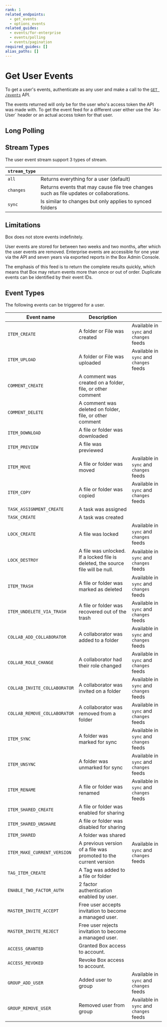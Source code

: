 ```yaml
---
rank: 1
related_endpoints:
  - get_events
  - options_events
related_guides:
  - events/for-enterprise
  - events/polling
  - events/pagination
required_guides: []
alias_paths: []
---
```


# Get User Events

To get a user's events, authenticate as any user and make a call to the
[`GET /events`](e://get_events) API.

<Samples id="get_events" />

<Message>
  The events returned will only be for the user who's access token the API was
  made with. To get the event feed for a different user either use the `As-User`
  header or an actual access token for that user.
</Message>

## Long Polling

## Stream Types

The user event stream support 3 types of stream.

<!-- markdownlint-disable line-length -->

| `stream_type` |                                                                                         |
| ------------- | --------------------------------------------------------------------------------------- |
| `all`         | Returns everything for a user (default)                                                 |
| `changes`     | Returns events that may cause file tree changes such as file updates or collaborations. |
| `sync`        | Is similar to changes but only applies to synced folders                                |

<!-- markdownlint-enable line-length -->

## Limitations

Box does not store events indefinitely.

User events are stored for between two weeks and two months, after which the
user events are removed. Enterprise events are accessible for one year via the
API and seven years via exported reports in the Box Admin Console.

The emphasis of this feed is to return the complete results quickly, which means
that Box may return events more than once or out of order. Duplicate events can
be identified by their event IDs.

## Event Types

The following events can be triggered for a user.

<!-- markdownlint-disable line-length -->

| Event name                   | Description                                                                     |                                         |
| ---------------------------- | ------------------------------------------------------------------------------- | --------------------------------------- |
| `ITEM_CREATE`                | A folder or File was created                                                    | Available in `sync` and `changes` feeds |
| `ITEM_UPLOAD`                | A folder or File was uploaded                                                   | Available in `sync` and `changes` feeds |
| `COMMENT_CREATE`             | A comment was created on a folder, file, or other comment                       |                                         |
| `COMMENT_DELETE`             | A comment was deleted on folder, file, or other comment                         |                                         |
| `ITEM_DOWNLOAD`              | A file or folder was downloaded                                                 |                                         |
| `ITEM_PREVIEW`               | A file was previewed                                                            |                                         |
| `ITEM_MOVE`                  | A file or folder was moved                                                      | Available in `sync` and `changes` feeds |
| `ITEM_COPY`                  | A file or folder was copied                                                     | Available in `sync` and `changes` feeds |
| `TASK_ASSIGNMENT_CREATE`     | A task was assigned                                                             |                                         |
| `TASK_CREATE`                | A task was created                                                              |                                         |
| `LOCK_CREATE`                | A file was locked                                                               | Available in `sync` and `changes` feeds |
| `LOCK_DESTROY`               | A file was unlocked. If a locked file is deleted, the source file will be null. | Available in `sync` and `changes` feeds |
| `ITEM_TRASH`                 | A file or folder was marked as deleted                                          | Available in `sync` and `changes` feeds |
| `ITEM_UNDELETE_VIA_TRASH`    | A file or folder was recovered out of the trash                                 | Available in `sync` and `changes` feeds |
| `COLLAB_ADD_COLLABORATOR`    | A collaborator was added to a folder                                            | Available in `sync` and `changes` feeds |
| `COLLAB_ROLE_CHANGE`         | A collaborator had their role changed                                           | Available in `sync` and `changes` feeds |
| `COLLAB_INVITE_COLLABORATOR` | A collaborator was invited on a folder                                          | Available in `sync` and `changes` feeds |
| `COLLAB_REMOVE_COLLABORATOR` | A collaborator was removed from a folder                                        | Available in `sync` and `changes` feeds |
| `ITEM_SYNC`                  | A folder was marked for sync                                                    | Available in `sync` and `changes` feeds |
| `ITEM_UNSYNC`                | A folder was unmarked for sync                                                 | Available in `sync` and `changes` feeds |
| `ITEM_RENAME`                | A file or folder was renamed                                                    | Available in `sync` and `changes` feeds |
| `ITEM_SHARED_CREATE`         | A file or folder was enabled for sharing                                        |                                         |
| `ITEM_SHARED_UNSHARE`        | A file or folder was disabled for sharing                                       |                                         |
| `ITEM_SHARED`                | A folder was shared                                                             |                                         |
| `ITEM_MAKE_CURRENT_VERSION`  | A previous version of a file was promoted to the current version                | Available in `sync` and `changes` feeds |
| `TAG_ITEM_CREATE`            | A Tag was added to a file or folder                                             |                                         |
| `ENABLE_TWO_FACTOR_AUTH`     | 2 factor authentication enabled by user.                                        |                                         |
| `MASTER_INVITE_ACCEPT`       | Free user accepts invitation to become a managed user.                          |                                         |
| `MASTER_INVITE_REJECT`       | Free user rejects invitation to become a managed user.                          |                                         |
| `ACCESS_GRANTED`             | Granted Box access to account.                                                  |                                         |
| `ACCESS_REVOKED`             | Revoke Box access to account.                                                   |                                         |
| `GROUP_ADD_USER`             | Added user to group                                                             | Available in `sync` and `changes` feeds |
| `GROUP_REMOVE_USER`          | Removed user from group                                                         | Available in `sync` and `changes` feeds |

<!-- markdownlint-enable line-length -->

